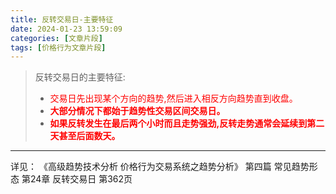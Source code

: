 ```yaml
---
title: 反转交易日-主要特征
date: 2024-01-23 13:59:09
categories: [文章片段]
tags: [价格行为文章片段]
---
```


>
>反转交易日的主要特征:
>* <font color="red">交易日先出现某个方向的趋势,然后进入相反方向趋势直到收盘。</font>
>* <font color="red">**大部分情况下都始于趋势性交易区间交易日。**</font>
>* <font color="red">**如果反转发生在最后两个小时而且走势强劲,反转走势通常会延续到第二天甚至后面数天。**</font>
>

---
详见：
《高级趋势技术分析 价格行为交易系统之趋势分析》
第四篇 常见趋势形态
第24章 反转交易日
第362页

